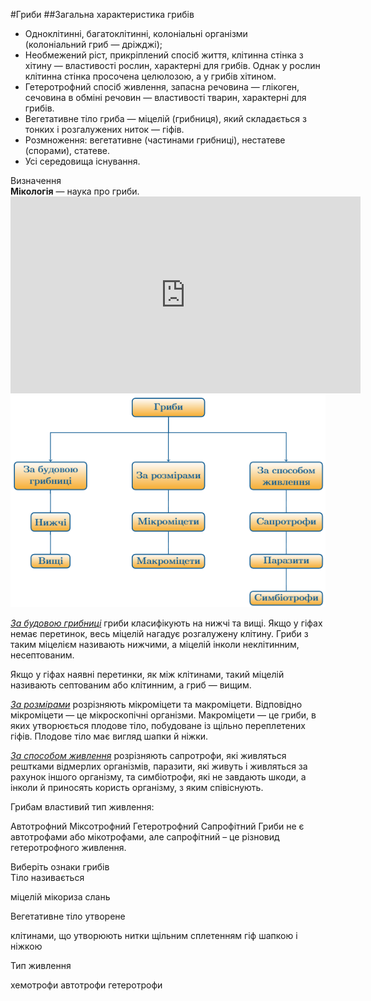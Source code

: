 #Гриби
##Загальна характеристика грибів

<ul>
<li>Одноклітинні, багатоклітинні, колоніальні організми<br>(колоніальний гриб — дріжджі);</li>
<li>Необмежений ріст, прикріплений спосіб життя, клітинна стінка з <span class="p1">хітину</span> — властивості рослин, характерні для грибів. Однак у рослин клітинна стінка просочена целюлозою, а у грибів хітином.</li>
<li>Гетеротрофний спосіб живлення, запасна речовина — глікоген, сечовина в обміні речовин — властивості тварин, характерні для грибів.</li>
<li>Вегетативне тіло гриба — <span class="p1">міцелій (грибниця)</span>, який складається з тонких і розгалужених ниток — гіфів.</li>
<li>Розмноження: вегетативне (частинами грибниці), нестатеве (спорами), статеве.</li>
<li>Усі середовища існування.</li>
</ul>

<div class="space">
<div class="eoz-wrap">
<span class="eoz">Визначення</span>
<div class="eoz-text">
<b>Мікологія</b> — наука про гриби.
</div>
</div>
</div>

<div class="fluidMedia">
<iframe align="center" width="560" height="315" src="https://www.youtube.com/embed/yLsJBeWYuow" frameborder="0" allowfullscreen></iframe>
</div>
<div class="popup">
</div>

<div align="center"><img src="b161_box1.png"/></div>

<p><u><i>За будовою грибниці</i></u> гриби класифікують на нижчі та вищі. Якщо у гіфах немає перетинок, весь міцелій нагадує розгалужену клітину. Гриби з таким міцелієм називають <span class="p1">нижчими</span>, а міцелій  інколи <span class="p1">неклітинним</span>, <span class="p1">несептованим</span>.</p>

<p>Якщо у гіфах наявні перетинки, як між клітинами, такий міцелій називають <span class="p1">септованим</span> або <span class="p1">клітинним</span>, а гриб — <span class="p1">вищим</span>.</p>

<p><u><i>За розмірами</i></u> розрізняють мікроміцети та макроміцети. Відповідно мікроміцети — це мікроскопічні організми. Макроміцети — це гриби, в яких утворюється плодове тіло, побудоване із щільно переплетених гіфів. Плодове тіло має вигляд шапки й ніжки.</p>

<p><u><i>За способом живлення</i></u> розрізняють <span class="p1">сапротрофи</span>, які живляться рештками відмерлих організмів, <span class="p1">паразити</span>, які живуть і живляться за рахунок іншого організму, та <span class="p1">симбіотрофи</span>, які не завдають шкоди, а інколи й приносять користь організму, з яким співіснують.</p>

<quiz>
<question>
<p>Грибам властивий тип живлення:</p>
<answer>Автотрофний</answer>
<answer>Міксотрофний</answer>
<answer correct>Гетеротрофний</answer>
<answer>Сапрофітний</answer>
<explanation>Гриби не є автотрофами або мікотрофами, але сапрофітний – це різновид гетеротрофного живлення.</explanation>
</question>
<question>
<p>Виберіть ознаки грибів<br>
Тіло називається</p>
<answer correct>міцелій</answer>
<answer>мікориза</answer>
<answer>слань</answer>
</question>
<question>
<p>Вегетативне тіло утворене</p>
<answer>клітинами, що утворюють нитки</answer>
<answer correct>щільним сплетенням гіф</answer>
<answer>шапкою і ніжкою</answer>
</question>
<question>
<p>Тип живлення</p>
<answer>хемотрофи</answer>
<answer>автотрофи</answer>
<answer correct>гетеротрофи</answer>
</question>
</quiz>
